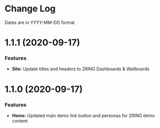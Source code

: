 # Change Log

Dates are in YYYY-MM-DD format


# 1.1.1 (2020-09-17)

### Features

* **Site:** Update titles and headers to 2RING Dashboards & Wallboards


# 1.1.0 (2020-09-17)

### Features

* **Home:** Updated main demo link button and personas for 2RING demo content